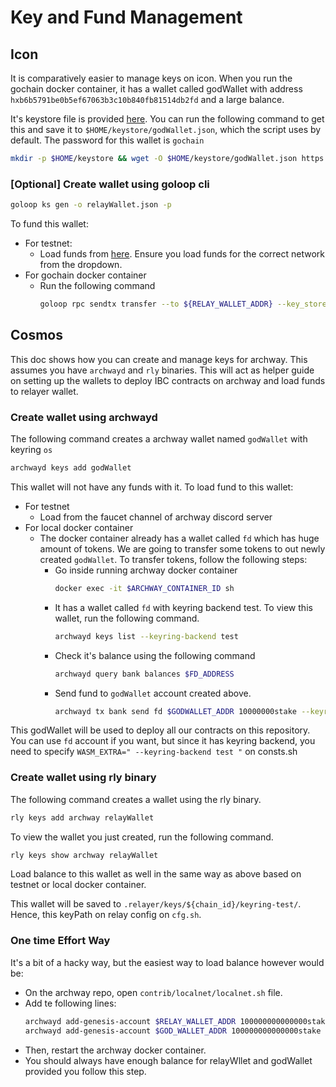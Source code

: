 # Key and Fund Management


## Icon

It is comparatively easier to manage keys on icon. When you run the gochain docker container, it has a wallet called godWallet with address `hxb6b5791be0b5ef67063b3c10b840fb81514db2fd` and a large balance. 

It's keystore file is provided [here](https://github.com/izyak/gochain-btp/blob/master/data/godWallet.json). You can run the following command to get this and save it to `$HOME/keystore/godWallet.json`, which the script uses by default. The password for this wallet is `gochain`
```sh
mkdir -p $HOME/keystore && wget -O $HOME/keystore/godWallet.json https://raw.githubusercontent.com/izyak/gochain-btp/master/data/godWallet.json
```

### [Optional] Create wallet using goloop cli
```sh
goloop ks gen -o relayWallet.json -p 
```
To fund this wallet:
- For testnet:
    - Load funds from [here](https://faucet.iconosphere.io/). Ensure you load funds for the correct network from the dropdown.
- For gochain docker container
    - Run the following command
        ```sh
        goloop rpc sendtx transfer --to ${RELAY_WALLET_ADDR} --key_store ~/keystore/godWallet.json --key_password gochain --uri http://localhost:9082/api/v3/ --nid 3 --step_limit 1000000 --value 10000000000000000000000
        ```



## Cosmos 

This doc shows how you can create and manage keys for archway. This assumes you have `archwayd` and `rly` binaries. This will act as helper guide on setting up the wallets to deploy IBC contracts on archway and load funds to relayer wallet.

### Create wallet using archwayd
The following command creates a archway wallet named `godWallet` with keyring `os`
```sh
archwayd keys add godWallet
```
This wallet will not have any funds with it. To load fund to this wallet:
- For testnet
    - Load from the faucet channel of archway discord server
- For local docker container
    - The docker container already has a wallet called `fd` which has huge amount of tokens. We are going to transfer some tokens to out newly created `godWallet`. To transfer tokens, follow the following steps:
        - Go inside running archway docker container
            ```sh
            docker exec -it $ARCHWAY_CONTAINER_ID sh
            ```
        - It has a wallet called `fd` with keyring backend test. To view this wallet, run the following command.
            ```sh
            archwayd keys list --keyring-backend test
            ```
        - Check it's balance using the following command 
            ```sh
            archwayd query bank balances $FD_ADDRESS
            ```
        - Send fund to `godWallet` account created above.
            ```sh
            archwayd tx bank send fd $GODWALLET_ADDR 10000000stake --keyring-backend test  --chain-id localnet -y
            ```

This godWallet will be used to deploy all our contracts on this repository. You can use `fd` account if you want, but since it has keyring backend, you need to specify `WASM_EXTRA=" --keyring-backend test "` on consts.sh

### Create wallet using rly binary
The following command creates a wallet using the rly binary.
```sh
rly keys add archway relayWallet
```

To view the wallet you just created, run the following command.
```sh
rly keys show archway relayWallet
```

Load balance to this wallet as well in the same way as above based on testnet or local docker container.

This wallet will be saved to `.relayer/keys/${chain_id}/keyring-test/`. Hence, this keyPath on relay config on `cfg.sh`.

### One time Effort Way
It's a bit of a hacky way, but the easiest way to load balance however would be:
- On the archway repo, open `contrib/localnet/localnet.sh` file.
- Add te following lines:
    ```sh
    archwayd add-genesis-account $RELAY_WALLET_ADDR 100000000000000stake
    archwayd add-genesis-account $GOD_WALLET_ADDR 100000000000000stake
    ```
- Then, restart the archway docker container.
- You should always have enough balance for relayWllet and godWallet provided you follow this step.

